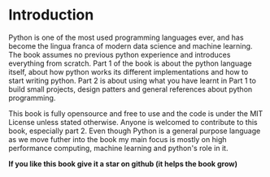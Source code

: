 # Introduction

Python is one of the most used programming languages ever, and has become the lingua franca of modern data science and machine learning. The book assumes no previous python experience and introduces everything from scratch. Part 1 of the book is about the python language itself, about how python works its different implementations and how to start writing python. Part 2 is about using what you have learnt in Part 1 to build small projects, design patters and general references about python programming.

This book is fully opensource and free to use and the code is under the MIT License unless stated otherwise. Anyone is welcomed to contribute to this book, especially part 2. Even though Python is a general purpose language as we move futher into the book my main focus is mostly on high performance computing, machine learning and python's role in it.

**If you like this book give it a star on github (it helps the book grow)**

